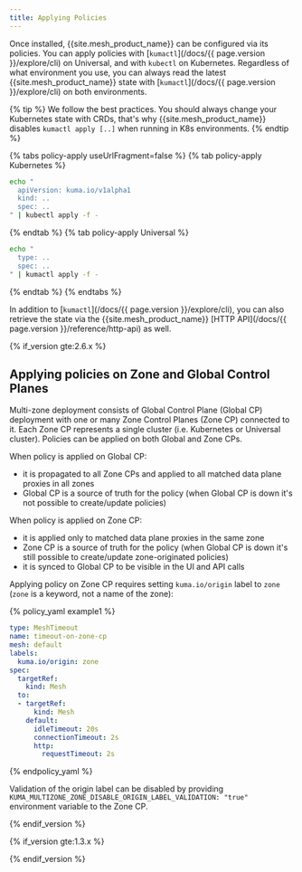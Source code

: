```yaml
---
title: Applying Policies
---
```


Once installed, {{site.mesh_product_name}} can be configured via its policies. 
You can apply policies with [`kumactl`](/docs/{{ page.version }}/explore/cli) on Universal, and with `kubectl` on Kubernetes. 
Regardless of what environment you use, you can always read the latest {{site.mesh_product_name}} state with [`kumactl`](/docs/{{ page.version }}/explore/cli) on both environments.

{% tip %}
We follow the best practices. You should always change your Kubernetes state with CRDs, that's why {{site.mesh_product_name}} disables `kumactl apply [..]` when running in K8s environments.
{% endtip %}

{% tabs policy-apply useUrlFragment=false %}
{% tab policy-apply Kubernetes %}

```sh
echo "
  apiVersion: kuma.io/v1alpha1
  kind: ..
  spec: ..
" | kubectl apply -f -
```

{% endtab %}
{% tab policy-apply Universal %}

```sh
echo "
  type: ..
  spec: ..
" | kumactl apply -f -
```

{% endtab %}
{% endtabs %}

In addition to [`kumactl`](/docs/{{ page.version }}/explore/cli), you can also retrieve the state via the {{site.mesh_product_name}} [HTTP API](/docs/{{ page.version }}/reference/http-api) as well.

{% if_version gte:2.6.x %}

## Applying policies on Zone and Global Control Planes

Multi-zone deployment consists of Global Control Plane (Global CP) deployment with one or many Zone Control Planes (Zone CP) connected to it.
Each Zone CP represents a single cluster (i.e. Kubernetes or Universal cluster). 
Policies can be applied on both Global and Zone CPs.

When policy is applied on Global CP:
* it is propagated to all Zone CPs and applied to all matched data plane proxies in all zones
* Global CP is a source of truth for the policy (when Global CP is down it's not possible to create/update policies)

When policy is applied on Zone CP:
* it is applied only to matched data plane proxies in the same zone
* Zone CP is a source of truth for the policy (when Global CP is down it's still possible to create/update zone-originated policies)
* it is synced to Global CP to be visible in the UI and API calls

Applying policy on Zone CP requires setting `kuma.io/origin` label to `zone` (`zone` is a keyword, not a name of the zone):

{% policy_yaml example1 %}
```yaml
type: MeshTimeout
name: timeout-on-zone-cp
mesh: default
labels:
  kuma.io/origin: zone
spec:
  targetRef:
    kind: Mesh
  to:
  - targetRef:
      kind: Mesh
    default:
      idleTimeout: 20s
      connectionTimeout: 2s
      http:
        requestTimeout: 2s
```
{% endpolicy_yaml %}

Validation of the origin label can be disabled by providing `KUMA_MULTIZONE_ZONE_DISABLE_ORIGIN_LABEL_VALIDATION: "true"` environment variable to the Zone CP.

{% endif_version %}

{% if_version gte:1.3.x %}

{% endif_version %}
